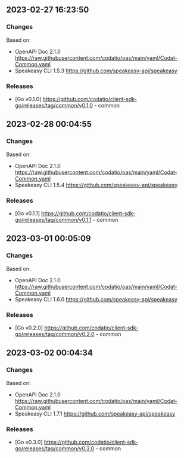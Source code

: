 

## 2023-02-27 16:23:50
### Changes
Based on:
- OpenAPI Doc 2.1.0 https://raw.githubusercontent.com/codatio/oas/main/yaml/Codat-Common.yaml
- Speakeasy CLI 1.5.3 https://github.com/speakeasy-api/speakeasy
### Releases
- [Go v0.1.0] https://github.com/codatio/client-sdk-go/releases/tag/common/v0.1.0 - common

## 2023-02-28 00:04:55
### Changes
Based on:
- OpenAPI Doc 2.1.0 https://raw.githubusercontent.com/codatio/oas/main/yaml/Codat-Common.yaml
- Speakeasy CLI 1.5.4 https://github.com/speakeasy-api/speakeasy
### Releases
- [Go v0.1.1] https://github.com/codatio/client-sdk-go/releases/tag/common/v0.1.1 - common

## 2023-03-01 00:05:09
### Changes
Based on:
- OpenAPI Doc 2.1.0 https://raw.githubusercontent.com/codatio/oas/main/yaml/Codat-Common.yaml
- Speakeasy CLI 1.6.0 https://github.com/speakeasy-api/speakeasy
### Releases
- [Go v0.2.0] https://github.com/codatio/client-sdk-go/releases/tag/common/v0.2.0 - common

## 2023-03-02 00:04:34
### Changes
Based on:
- OpenAPI Doc 2.1.0 https://raw.githubusercontent.com/codatio/oas/main/yaml/Codat-Common.yaml
- Speakeasy CLI 1.7.1 https://github.com/speakeasy-api/speakeasy
### Releases
- [Go v0.3.0] https://github.com/codatio/client-sdk-go/releases/tag/common/v0.3.0 - common
